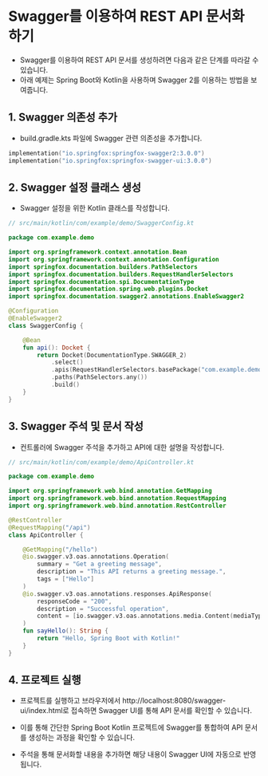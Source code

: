 # Swagger를 이용하여 REST API 문서화 하기 

- Swagger를 이용하여 REST API 문서를 생성하려면 다음과 같은 단계를 따라갈 수 있습니다. 
- 아래 예제는 Spring Boot와 Kotlin을 사용하며 Swagger 2를 이용하는 방법을 보여줍니다.

## 1. Swagger 의존성 추가

- build.gradle.kts 파일에 Swagger 관련 의존성을 추가합니다.

```kotlin
implementation("io.springfox:springfox-swagger2:3.0.0")
implementation("io.springfox:springfox-swagger-ui:3.0.0")
```

## 2. Swagger 설정 클래스 생성

- Swagger 설정을 위한 Kotlin 클래스를 작성합니다.

```kotlin
// src/main/kotlin/com/example/demo/SwaggerConfig.kt

package com.example.demo

import org.springframework.context.annotation.Bean
import org.springframework.context.annotation.Configuration
import springfox.documentation.builders.PathSelectors
import springfox.documentation.builders.RequestHandlerSelectors
import springfox.documentation.spi.DocumentationType
import springfox.documentation.spring.web.plugins.Docket
import springfox.documentation.swagger2.annotations.EnableSwagger2

@Configuration
@EnableSwagger2
class SwaggerConfig {

    @Bean
    fun api(): Docket {
        return Docket(DocumentationType.SWAGGER_2)
            .select()
            .apis(RequestHandlerSelectors.basePackage("com.example.demo"))
            .paths(PathSelectors.any())
            .build()
    }
}
```

## 3. Swagger 주석 및 문서 작성

- 컨트롤러에 Swagger 주석을 추가하고 API에 대한 설명을 작성합니다.

```kotlin
// src/main/kotlin/com/example/demo/ApiController.kt

package com.example.demo

import org.springframework.web.bind.annotation.GetMapping
import org.springframework.web.bind.annotation.RequestMapping
import org.springframework.web.bind.annotation.RestController

@RestController
@RequestMapping("/api")
class ApiController {

    @GetMapping("/hello")
    @io.swagger.v3.oas.annotations.Operation(
        summary = "Get a greeting message",
        description = "This API returns a greeting message.",
        tags = ["Hello"]
    )
    @io.swagger.v3.oas.annotations.responses.ApiResponse(
        responseCode = "200",
        description = "Successful operation",
        content = [io.swagger.v3.oas.annotations.media.Content(mediaType = "application/json")]
    )
    fun sayHello(): String {
        return "Hello, Spring Boot with Kotlin!"
    }
}
```

## 4. 프로젝트 실행

- 프로젝트를 실행하고 브라우저에서 http://localhost:8080/swagger-ui/index.html로 접속하면 Swagger UI를 통해 API 문서를 확인할 수 있습니다.

- 이를 통해 간단한 Spring Boot Kotlin 프로젝트에 Swagger를 통합하여 API 문서를 생성하는 과정을 확인할 수 있습니다. 
- 주석을 통해 문서화할 내용을 추가하면 해당 내용이 Swagger UI에 자동으로 반영됩니다.

